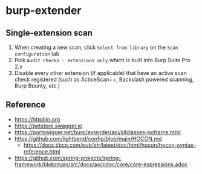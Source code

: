 # burp-extender

## Single-extension scan

1. When creating a new scan, click `Select from library` on the `Scan configuration` tab
2. Pick `Audit checks - extensions only` which is built into Burp Suite Pro 2.x
3. Disable every other extension (if applicable) that have an active scan check registered (such as ActiveScan++, Backslash powered scanning, Burp Bounty, etc.)

## Reference

* https://httpbin.org
* https://petstore.swagger.io
* https://portswigger.net/burp/extender/api/allclasses-noframe.html
* https://github.com/lightbend/config/blob/main/HOCON.md
    * https://docs.tibco.com/pub/str/latest/doc/html/hocon/hocon-syntax-reference.html
* https://github.com/spring-projects/spring-framework/blob/main/src/docs/asciidoc/core/core-expressions.adoc
